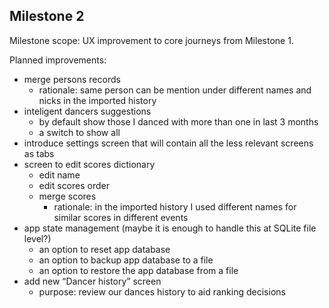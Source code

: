 
## Milestone 2

Milestone scope:
UX improvement to core journeys from Milestone 1.

Planned improvements:
- merge persons records
  - rationale: same person can be mention under different names and nicks in the imported history
- inteligent dancers suggestions
  - by default show those I danced with more than one in last 3 months
  - a switch to show all
- introduce settings screen that will contain all the less relevant screens as tabs
- screen to edit scores dictionary
  - edit name
  - edit scores order
  - merge scores
    - rationale: in the imported history I used different names for similar scores in different events
- app state management (maybe it is enough to handle this at SQLite file level?)
  - an option to reset app database
  - an option to backup app database to a file
  - an option to restore the app database from a file
- add new “Dancer history” screen
  - purpose: review our dances history to aid ranking decisions
